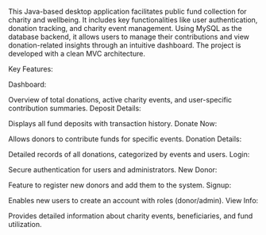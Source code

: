 This Java-based desktop application facilitates public fund collection for charity and wellbeing. It includes key functionalities like user authentication, donation tracking, and charity event management. Using MySQL as the database backend, it allows users to manage their contributions and view donation-related insights through an intuitive dashboard. The project is developed with a clean MVC architecture.

Key Features:

Dashboard:

Overview of total donations, active charity events, and user-specific contribution summaries.
Deposit Details:

Displays all fund deposits with transaction history.
Donate Now:

Allows donors to contribute funds for specific events.
Donation Details:

Detailed records of all donations, categorized by events and users.
Login:

Secure authentication for users and administrators.
New Donor:

Feature to register new donors and add them to the system.
Signup:

Enables new users to create an account with roles (donor/admin).
View Info:

Provides detailed information about charity events, beneficiaries, and fund utilization.

